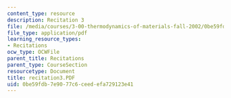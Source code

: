 ```yaml
---
content_type: resource
description: Recitation 3
file: /media/courses/3-00-thermodynamics-of-materials-fall-2002/0be59fdb7e9077c6ceedefa729123e41_recitation3.PDF
file_type: application/pdf
learning_resource_types:
- Recitations
ocw_type: OCWFile
parent_title: Recitations
parent_type: CourseSection
resourcetype: Document
title: recitation3.PDF
uid: 0be59fdb-7e90-77c6-ceed-efa729123e41
---
```

